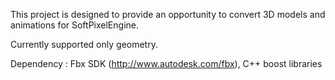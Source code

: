This project is designed to provide an opportunity to convert 3D models and animations for SoftPixelEngine.

Currently supported only geometry.

Dependency : Fbx SDK (http://www.autodesk.com/fbx), C++ boost libraries